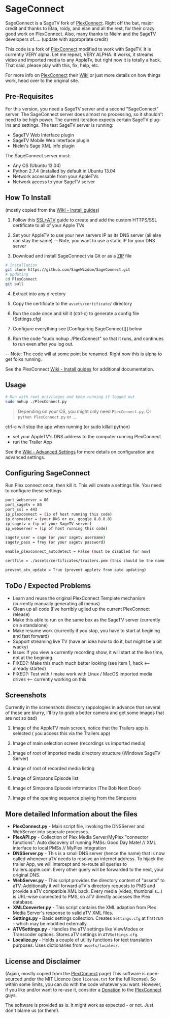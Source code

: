 # SageConnect

SageConnect is a SageTV fork of [PlexConnect][].  Right off the bat, major credit and thanks to iBaa, roidy, and elan and all the rest, for their crazy good work on PlexConnect.  Also, many thanks to Nielm and the SageTV developers of..... (update with appropriate credit)

This code is a fork of [PlexConnect][] modified to work with SageTV.  It is currently VERY alpha. Let me repeat, VERY ALPHA.  It works, it streams video and imported media to any AppleTv, but right now it is totally a hack.  That said, please play with this, fix, help, etc.

For more info on [PlexConnect][] their [Wiki][] or just more details on how things work, head over to the original site.


## Pre-Requisites

For this version, you need a SageTV server and a second "SageConnect" server.  The SageConnect server does almost no processing, so it shouldn't need to be high power.  The current iteration expects certain SageTV plug-ins and settings.  The test SageTV server is running:
* SageTV Web Interface plugin
* SageTV Mobile Web Interface plugin
* Nielm's Sage XML Info plugin

The SageConnect server must:
* Any OS (Ubuntu 13.04)
* Python 2.7.4 (installed by default in Ubuntu 13.04
* Network accessable from your AppleTVs
* Network access to your SageTV server


## How To Install

(mostly copied from the [Wiki - Install guides][])

1. Follow this [SSL+ATV][] guide to create and add the custom HTTPS/SSL certificate to all of your Apple TVs

2. Set your AppleTV to use your new servers IP as its DNS server (all else can stay the same)
-- Note, you want to use a static IP for your DNS server

3. Download and install SageConnect via Git or as a [ZIP][] file
```sh
# Installation
git clone https://github.com/SageWizdom/SageConnect.git
# Updating
cd PlexConnect
git pull
```

4. Extract into any directory

5. Copy the certificate to the ```assets/certificate/``` directory

6. Run the code once and kill it (ctrl-c) to generate a config file (Settings.cfg)

7. Configure everything see [Configuring SageConnect][] below

8. Run the code "sudo nohup ./PlexConnect" so that it runs, and continues to run even after you log out.

-- Note: The code will at some point be renamed. Right now this is alpha to get folks running.


See the PlexConnect [Wiki - Install guides][] for additional documentation.


## Usage

```sh
# Run with root privileges and keep running if logged out
sudo nohup ./PlexConnect.py
```
> Depending on your OS, you might only need ```PlexConnect.py```. Or ```python PlexConnect.py``` or ...

ctrl-c will stop the app when running (or sudo killall python)

- set your AppleTV's DNS address to the computer running PlexConnect
- run the Trailer App

See the [Wiki - Advanced Settings][] for more details on configuration and advanced settings.


## Configuring SageConnect
Run Plex connect once, then kill it.  This will create a settings file.  You need to configure these settings
```sh
port_webserver = 80
port_sagetv = 80
port_ssl = 443
ip_plexconnect = (ip of host running this code)
ip_dnsmaster = (your DNS or ex. google 8.8.8.8)
ip_sagetv = (ip of your SageTV server)
ip_webserver = (ip of host running this code)

sagetv_user = sage (or your sagetv username)
sagetv_pass = frey (or your sagetv password)

enable_plexconnect_autodetect = False (must be disabled for now)

certfile = ./assets/certificates/trailers.pem (this should be the name of your cert file)

prevent_atv_update = True (prevent appletv from auto updating)
```

## ToDo / Expected Problems

* Learn and reuse the original PlexConnect Template mechanism (currently manually generating all menus)
* Clean up all code (I've horribly uglied up the current PlexConnect release)
* Make this able to run on the same box as the SageTV server (currently on a standalone)
* Make resume work (currently if you stop, you have to start at begining and fast forward)
* Support streaming live TV (have an idea how to do it, but might be a bit wacky)
* Issue: If you view a currently recording show, it will start at the live time, not at the begining.
* FIXED?: Make this much much better looking (see item 1, hack <-- already started)
* FIXED?: Test with / make work with Linux / MacOS imported media drives <-- currently working on this

## Screenshots
Currently in the screenshots directory (appologies in advance that several of these are blurry, I'll try to grab a better camera and get some images that are not so bad)

1. Image of the AppleTV main screen, notice that the Trailers app is selected ( you access this via the Trailers app)

2. Image of main selection screen (recordings vs imported media)

3. Image of root of imported media directory structure (Windows SageTV Server)

4. Image of root of recorded media listing

5. Image of Simpsons Episode list

6. Image of Simpsons Episode information (The Bob Next Door)

7. Image of the opening sequence playing from the Simpsons


## More detailed Information about the files

* __PlexConnect.py__ - 
Main script file, invoking the DNSServer and WebServer into seperate processes.
* __PlexAPI.py__ - 
Collection of Plex Media Server/MyPlex "connector functions": Auto discovery of running PMSs: Good Day Mate! // XML interface to local PMSs // MyPlex integration
* __DNSServer.py__ - 
This is a small DNS server (hence the name) that is now called whenever aTV needs to resolve an internet address. To hijack the trailer App, we will intercept and re-route all queries to trailers.apple.com. Every other query will be forwarded to the next, your original DNS.
* __WebServer.py__ - 
This script provides the directory content of "assets" to aTV. Additionally it will forward aTV's directory requests to PMS and provide a aTV compatible XML back.
Every media (video, thumbnails...) is URL-wise connected to PMS, so aTV directly accesses the Plex database.
* __XMLConverter.py__ - 
This script contains the XML adaption from Plex Media Server's response to valid aTV XML files.
* __Settings.py__ - 
Basic settings collection. Creates ```Settings.cfg``` at first run - which may be modified externally.
* __ATVSettings.py__ - 
Handles the aTV settings like ViewModes or Transcoder options. Stores aTV settings in ```ATVSettings.cfg```.
* __Localize.py__ -
Holds a couple of utility functions for text translation purposes. Uses dictionaries from ```assets/locales/```.




## License and Disclaimer
(Again, mostly copied from the [PlexConnect][] page)
This software is open-sourced under the MIT Licence (see ```license.txt``` for the full license).
So within some limits, you can do with the code whatever you want. However, if you like and/or want to re-use it, consider a [Donation][] to the [PlexConnect][] guys.

The software is provided as is. It might work as expected - or not. Just don't blame us (or them!).


[SSL+ATV]: http://langui.sh/2013/08/27/appletv-ssl-plexconnect/
[PlexConnect]: https://github.com/iBaa/PlexConnect
[ATVBrowser]: https://github.com/finkdiff/ATVBrowser-script/tree/atvxml
[Plex Forum thread]: http://forums.plexapp.com/index.php/topic/57831-plex-atv-think-different
[ZIP]: https://github.com/SageWizdom/SageConnect/archive/master.zip
[Wiki]: https://github.com/iBaa/PlexConnect/wiki
[Wiki - Install guides]: https://github.com/iBaa/PlexConnect/wiki/Install-guides
[Wiki - Advanced Settings]: https://github.com/iBaa/PlexConnect/wiki/Settings-for-advanced-use-and-troubleshooting
[Donation]: http://forums.plexapp.com/index.php/topic/80675-donations-donations/
